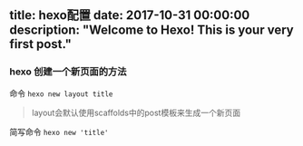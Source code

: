title: hexo配置
date: 2017-10-31 00:00:00
description: "Welcome to Hexo! This is your very first post."
---
<Contents>

### hexo 创建一个新页面的方法

命令  `hexo new layout title`
> layout会默认使用scaffolds中的post模板来生成一个新页面

简写命令 `hexo new 'title'`